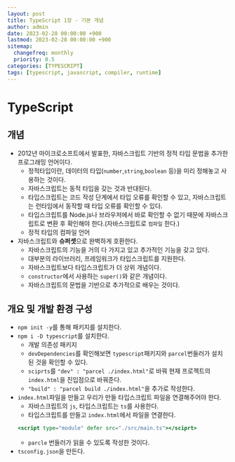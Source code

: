 ```yaml
---
layout: post
title: TypeScript 1장 - 기본 개념
author: admin
date: 2023-02-28 00:00:00 +900
lastmod: 2023-02-28 00:00:00 +900
sitemap:
  changefreq: monthly
  priority: 0.5
categories: [TYPESCRIPT]
tags: [typescript, javascript, compiler, runtime]
---
```


# TypeScript

## 개념

- 2012년 마이크로소프트에서 발표한, 자바스크립트 기반의 정적 타입 문법을 추가한 프로그래밍 언어이다.
  - 정적타입이란, 데이터의 타입(`number`,`string`,`boolean` 등)을 미리 정해놓고 사용하는 것이다.
  - 자바스크립트는 동적 타입을 갖는 것과 반대된다.
  - 타입스크립트는 코드 작성 단계에서 타입 오류를 확인할 수 있고, 자바스크립트는 런타임에서 동작할 때 타입 오류를 확인할 수 있다.
  - 타입스크립트를 Node.js나 브라우저에서 바로 확인할 수 없기 때문에 자바스크립트로 변환 후 확인해야 한다.(자바스크립트로 `컴파일` 한다.)
  - 정적 타입의 컴파일 언어
- 자바스크립트와 **슈퍼셋**으로 완벽하게 호환한다.
  - 자바스크립트의 기능을 거의 다 가지고 있고 추가적인 기능을 갖고 있다.
  - 대부분의 라이브러리, 프레임워크가 타입스크립트를 지원한다.
  - 자바스크립트보다 타입스크립트가 더 상위 개념이다.
  - `constructor`에서 사용하는 `super()`와 같은 개념이다.
  - 자바스크립트의 문법을 기반으로 추가적으로 배우는 것이다.

## 개요 및 개발 환경 구성

- `npm init -y`를 통해 패키지를 설치한다.
- `npm i -D typescript`를 설치한다.
  - 개발 의존성 패키지
  - `devDependencies`를 확인해보면 `typescript`패키지와 `parcel`번들러가 설치된 것을 확인할 수 있다.
  - `sciprts`를 `"dev" : "parcel ./index.html"`로 바꿔 현재 프로젝트의 `index.html`을 진입점으로 바꿔준다.
  - `"build" : "parcel build ./index.html"`을 추가로 작성한다.
- `index.html`파일을 만들고 우리가 만들 타입스크립트 파일을 연결해주어야 한다.
  - 자바스크립트의 `js`, 타입스크립트는 `ts`를 사용한다.
  - 타입스크립트를 만들고 `index.html`에서 파일을 연결한다.
  ```jsx
  <script type="module" defer src="./src/main.ts"></sciprt>
  ```
  - `parcle` 번들러가 읽을 수 있도록 작성한 것이다.
- `tsconfig.json`을 만든다.
